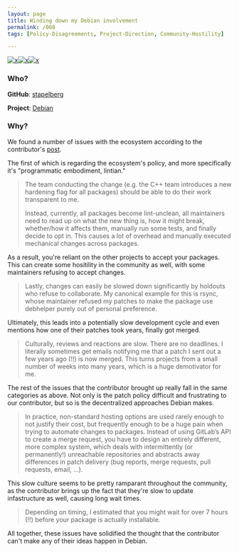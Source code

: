 ```yaml
---
layout: page
title: Winding down my Debian involvement
permalink: /008
tags: [Policy-Disagreements, Project-Direction, Community-Hostility]

---
```


[![x](https://img.shields.io/badge/-Policy%20Disagreements-purple)](/#PolicyD)[![x](https://img.shields.io/badge/-Project%20Direction-brightgreen)](/#ProjectD)[![x](https://img.shields.io/badge/-Community%20Hostility-red)](/#CH)

### Who?

**GitHub**: [stapelberg](https://github.com/stapelberg)

**Project**: [Debian](https://www.debian.org/)

### Why?

We found a number of issues with the ecosystem according to the contributor's [post](https://michael.stapelberg.ch/posts/2019-03-10-debian-winding-down/).

The first of which is regarding the ecosystem's policy, and more specifically it's "programmatic embodiment, lintian."

> The team conducting the change (e.g. the C++ team introduces a new hardening flag for all packages) should be able to do their work transparent to me.
>
> Instead, currently, all packages become lint-unclean, all maintainers need to read up on what the new thing is, how it might break, whether/how it affects them, manually run some tests, and finally decide to opt in. This causes a lot of overhead and manually executed mechanical changes across packages.

As a result, you're reliant on the other projects to accept your packages. This can create some hositility in the community as well, with some maintainers refusing to accept changes.

> Lastly, changes can easily be slowed down significantly by holdouts who refuse to collaborate. My canonical example for this is rsync, whose maintainer refused my patches to make the package use debhelper purely out of personal preference.

Ultimately, this leads into a potentially slow development cycle and even mentions how one of their patches took years, finally got merged. 

> Culturally, reviews and reactions are slow. There are no deadlines. I literally sometimes get emails notifying me that a patch I sent out a few years ago (!!) is now merged. This turns projects from a small number of weeks into many years, which is a huge demotivator for me.

The rest of the issues that the contributor brought up really fall in the same categories as above. Not only is the patch policy difficult and frustrating to our contributor, but so is the decentralized approaches Debian makes.

> In practice, non-standard hosting options are used rarely enough to not justify their cost, but frequently enough to be a huge pain when trying to automate changes to packages. Instead of using GitLab’s API to create a merge request, you have to design an entirely different, more complex system, which deals with intermittently (or permanently!) unreachable repositories and abstracts away differences in patch delivery (bug reports, merge requests, pull requests, email, …).

This slow culture seems to be pretty ramparant throughout the community, as the contributor brings up the fact that they're slow to update infastructure as well, causing long wait times. 

> Depending on timing, I estimated that you might wait for over 7 hours (!!) before your package is actually installable.

All together, these issues have solidified the thought that the contributor can't make any of their ideas happen in Debian. 

